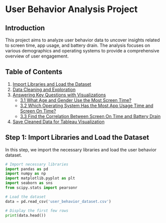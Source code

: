 # User Behavior Analysis Project

## Introduction
This project aims to analyze user behavior data to uncover insights related to screen time, app usage, and battery drain. The analysis focuses on various demographics and operating systems to provide a comprehensive overview of user engagement.

## Table of Contents
1. [Import Libraries and Load the Dataset](#import-libraries-and-load-the-dataset)
2. [Data Cleaning and Exploration](#data-cleaning-and-exploration)
3. [Answering Key Questions with Visualizations](#answering-key-questions-with-visualizations)
   - [3.1 What Age and Gender Use the Most Screen Time?](#31-what-age-and-gender-use-the-most-screen-time)
   - [3.2 Which Operating System Has the Most App Usage Time and Screen On Time?](#32-which-operating-system-has-the-most-app-usage-time-and-screen-on-time)
   - [3.3 Find the Correlation Between Screen On Time and Battery Drain](#33-find-the-correlation-between-screen-on-time-and-battery-drain)
4. [Save Cleaned Data for Tableau Visualization](#save-cleaned-data-for-tableau-visualization)

## Step 1: Import Libraries and Load the Dataset
In this step, we import the necessary libraries and load the user behavior dataset.

```python
# Import necessary libraries
import pandas as pd
import numpy as np
import matplotlib.pyplot as plt
import seaborn as sns
from scipy.stats import pearsonr

# Load the dataset
data = pd.read_csv('user_behavior_dataset.csv')

# Display the first few rows
print(data.head())
```

